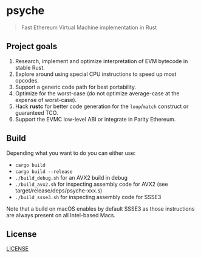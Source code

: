 # psyche

> Fast Ethereum Virtual Machine implementation in Rust

## Project goals

1. Research, implement and optimize interpretation of EVM bytecode
   in stable Rust.
2. Explore around using special CPU instructions to speed up most opcodes.
3. Support a generic code path for best portability.
4. Optimize for the worst-case (do not optimize average-case at the expense of
   worst-case).
5. Hack **rustc** for better code generation for the ```loop```/```match```
   construct or guaranteed TCO.
6. Support the EVMC low-level ABI or integrate in Parity Ethereum.

## Build

Depending what you want to do you can either use:

- ```cargo build```
- ```cargo build --release```
- ```./build_debug.sh``` for an AVX2 build in debug
- ```./build_avx2.sh``` for inspecting assembly code for AVX2
  (see target/release/deps/psyche-xxx.s)
- ```./build_ssse3.sh``` for inspecting assembly code for SSSE3


Note that a build on macOS enables by default SSSE3 as those instructions are
always present on all Intel-based Macs.

## License

[LICENSE](https://github.com/elmattic/psyche/blob/master/LICENSE)

